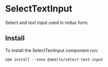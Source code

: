 # SelectTextInput

Select and text input used in redux form.

## Install

To install the SelectTextInput component run:

```terminal
npm install --save @amalto/select-text-input
```
